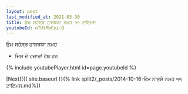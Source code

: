 ```yaml
---
layout: post
last_modified_at: 2021-03-30
title: ਓਮ ਸਹੰਸ੍ਰ ਹਾਸਥਯਾ ਨਮਹ ੧੧ ਟਾਇਮਸ
youtubeId: nTUtMbCyi-Q
---
```

 
 
 ਓਮ ਸਹੰਸ੍ਰ ਹਾਸਥਯਾ ਨਮਹ  
 
 -  ਜਿਸ ਦੇ ਹਜ਼ਾਰਾਂ ਹੱਥ ਹਨ 
 
  
 
  
 
 
 
 
 
 


{% include youtubePlayer.html id=page.youtubeId %}
 
[Next]({{ site.baseurl }}{% link  split2/_posts/2014-10-16-ਓਮ ਨਾਭਸੇ ਨਮਹ ੧੧ ਟਾਇਮਸ.md%})
 
